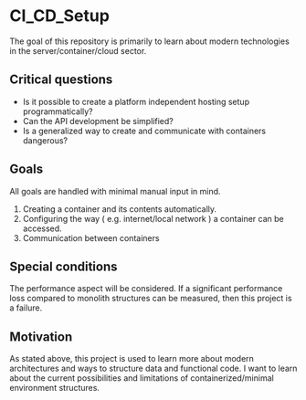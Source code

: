 # CI_CD_Setup
The goal of this repository is primarily to learn about modern technologies in the server/container/cloud sector.

## Critical questions
- Is it possible to create a platform independent hosting setup programmatically?
- Can the API development be simplified?
- Is a generalized way to create and communicate with containers dangerous?

## Goals
All goals are handled with minimal manual input in mind.
1. Creating a container and its contents automatically.
2. Configuring the way ( e.g. internet/local network ) a container can be accessed.
3. Communication between containers

## Special conditions
The performance aspect will be considered.
If a significant performance loss compared to monolith structures can be measured, then this project is a failure.

## Motivation
As stated above, this project is used to learn more about modern architectures and ways to structure data and functional code.
I want to learn about the current possibilities and limitations of containerized/minimal environment structures.
